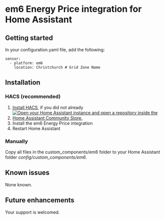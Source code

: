 # em6 Energy Price integration for Home Assistant
## Getting started
In your configuration.yaml file, add the following:

```
sensor:
  - platform: em6
    location: Christchurch # Grid Zone Name
```

## Installation
### HACS (recommended)
1. [Install HACS](https://hacs.xyz/docs/setup/download), if you did not already
2. [![Open your Home Assistant instance and open a repository inside the Home Assistant Community Store.](https://my.home-assistant.io/badges/hacs_repository.svg)](https://my.home-assistant.io/redirect/hacs_repository/?owner=codyc1515&repository=ha-em6&category=integration)
3. Install the em6 Energy Price integration
4. Restart Home Assistant

### Manually
Copy all files in the custom_components/em6 folder to your Home Assistant folder *config/custom_components/em6*.

## Known issues
None known.

## Future enhancements
Your support is welcomed.

